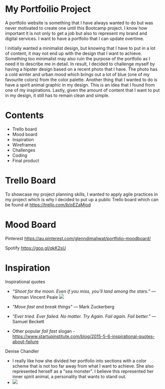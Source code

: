 # My Portfoilio Project
A portfolio website is something that I have always wanted to do but was never motivated to create one until this Bootcamp project. I know how important it is not only to get a job but also to represent my brand and digital services. I want to have a portfolio that I can update overtime.

I initially wanted a minimalist design, but knowing that I have to put in a lot of content, it may not end up with the design that I want to achieve. Something too minimalist may also ruin the purpose of the portfolio as I need it to describe me in detail. In result, I decided to challenge myself by having a hipster design based on a recent photo that I have. The photo has a cold winter and urban mood which brings out a lot of blue (one of my favourite colors) from the color palette. Another thing that I wanted to do is have a spirit animal graphic in my design. This is an idea that I found from one of my inspirations. Lastly, given the amount of content that I want to put in my design, it still has to remain clean and simple.

# Contents
- Trello board
- Mood board
- Inspiration
- Wireframes
- Challenges
- Coding
- Final product

# Trello Board
To showcase my project planning skills, I wanted to apply agile practices in my project which is why I decided to put up a public Trello board which can be found at https://trello.com/b/pEZaMjod

# Mood Board
Pinterest
https://au.pinterest.com/glenndimaliwat/portfolio-moodboard/

Spotify
https://goo.gl/qkK2sU

# Inspiration

Inspirational quotes
+ *“Shoot for the moon. Even if you miss, you'll land among the stars.”* ― Norman Vincent Peale
![](http://www.glenndimaliwat.com/assets/img/inspiration/aimmoon.jpg)
+ *"Move fast and break things"* — Mark Zuckerberg
+ *"Ever tried. Ever failed. No matter. Try Again. Fail again. Fail better."* — Samuel Beckett

+ Other popular *fail fast* slogan - https://www.startupinstitute.com/blog/2015-5-6-inspirational-quotes-about-failure


Denise Chandler
- I really like how she divided her portfolio into sections with a color scheme that is not too far away from what I want to achieve. She also represented herself as a "sea monster". I believe this represented her inner spirit animal, a personality that wants to stand out.
- ![](http://www.glenndimaliwat.com/assets/img/inspiration/denisechandler.png)

